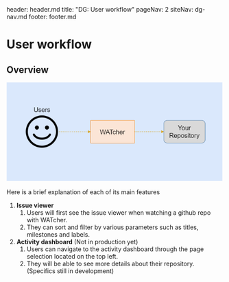 <frontmatter>
  header: header.md
  title: "DG: User workflow"
  pageNav: 2
  siteNav: dg-nav.md
  footer: footer.md
</frontmatter>

# User workflow

<!-- Add relevant content -->
## Overview

![](../images/user-workflow.png)

Here is a brief explanation of each of its main features
1. **Issue viewer**
   1. Users will first see the issue viewer when watching a github repo with WATcher. 
   2. They can sort and filter by various parameters such as titles, milestones and labels. 
2. **Activity dashboard** (Not in production yet)
   1. Users can navigate to the activity dashboard through the page selection located on the top left.
   2. They will be able to see more details about their repository. (Specifics still in development)